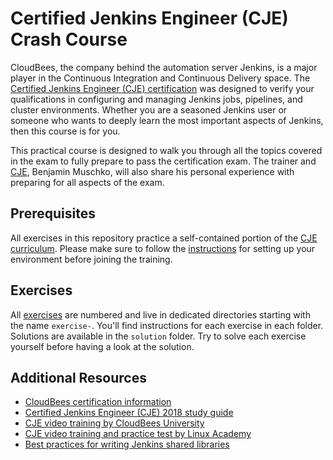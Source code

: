 # Certified Jenkins Engineer (CJE) Crash Course

CloudBees, the company behind the automation server Jenkins, is a major player in the Continuous Integration and Continuous Delivery space. The [Certified Jenkins Engineer (CJE) certification](https://www.cloudbees.com/jenkins/jenkins-certification) was designed to verify your qualifications in configuring and managing Jenkins jobs, pipelines, and cluster environments. Whether you are a seasoned Jenkins user or someone who wants to deeply learn the most important aspects of Jenkins, then this course is for you.

This practical course is designed to walk you through all the topics covered in the exam to fully prepare to pass the certification exam. The trainer and [CJE](https://certificates.cloudbees.com/credential-redirect/bisl3tzf), Benjamin Muschko, will also share his personal experience with preparing for all aspects of the exam.

## Prerequisites

All exercises in this repository practice a self-contained portion of the [CJE curriculum](https://www.cloudbees.com/jenkins/jenkins-certification). Please make sure to follow the [instructions](./prerequisites/instructions.md) for setting up your environment before joining the training.

## Exercises

All [exercises](./exercises) are numbered and live in dedicated directories starting with the name `exercise-`. You'll find instructions for each exercise in each folder. Solutions are available in the `solution` folder. Try to solve each exercise yourself before having a look at the solution.

## Additional Resources

* [CloudBees certification information](https://www.cloudbees.com/jenkins/certification)
* [Certified Jenkins Engineer (CJE) 2018 study guide](https://www.previous.cloudbees.com/sites/default/files/cje-study-guide-2018.pdf)
* [CJE video training by CloudBees University](https://standard.cbu.cloudbees.com/series/certified-jenkins-engineer-exam-prep)
* [CJE video training and practice test by Linux Academy](https://linuxacademy.com/course/learn-jenkins-by-doing/)
* [Best practices for writing Jenkins shared libraries](https://bmuschko.com/blog/jenkins-shared-libraries/)